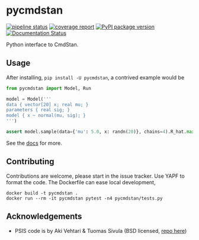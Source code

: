 # pycmdstan

[![pipeline status](https://gitlab.thevirtualbrain.org/tvb/pycmdstan/badges/master/pipeline.svg)](https://gitlab.thevirtualbrain.org/tvb/pycmdstan/commits/master) [![coverage report](https://gitlab.thevirtualbrain.org/tvb/pycmdstan/badges/master/coverage.svg)](https://gitlab.thevirtualbrain.org/tvb/pycmdstan/commits/master) [![PyPI package version](https://img.shields.io/pypi/v/pycmdstan.svg)](https://pypi.org/project/pycmdstan/) [![Documentation Status](https://readthedocs.org/projects/pycmdstan/badge/?version=latest)](https://pycmdstan.readthedocs.io/en/latest/?badge=latest)

Python interface to CmdStan.

## Usage
After installing,  `pip install -U pycmdstan`, a contrived example would be
```python
from pycmdstan import Model, Run

model = Model('''
data { vector[20] x; real mu; }
parameters { real sig; }
model { x ~ normal(mu, sig); }
''')

assert model.sample(data={'mu': 5.0, x: randn(20)}, chains=4).R_hat.max() < 1.2
```
See the [docs](https://pycmdstan.readthedocs.io/en/latest/) for more.

## Contributing

Contributions are welcome, please start in the issue tracker. 
Use YAPF to format the code.  The Dockerfile can ease local development, 
```
docker build -t pycmdstan .
docker run --rm -it pycmdstan pytest -n4 pycmdstan/tests.py
```

## Acknowledgements

- PSIS code is by Aki Vehtari & Tuomas Sivula (BSD licensed, [repo here](https://github.com/avehtari/PSIS))